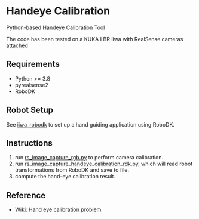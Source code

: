 # Handeye Calibration

Python-based Handeye Calibration Tool

The code has been tested on a KUKA LBR iiwa with RealSense cameras attached

## Requirements
- Python >= 3.8
- pyrealsense2
- RoboDK

## Robot Setup
See [iiwa_robodk](https://github.com/jhu-bigss/KUKA_LBR_iiwa_ROS2_Driver/tree/main/iiwa_robodk) to set up a hand guiding application using RoboDK.

## Instructions
1. run [rs_image_capture_rgb.py](/handeye_calibration_python/rs_image_capture_rgb.py) to perform camera calibration.
2. run [rs_image_capture_handeye_calibration_rdk.py](/handeye_calibration_python/rs_image_capture_handeye_calibration_rdk.py), which will read robot transformations from RoboDK and save to file. 
3. compute the hand-eye calibration result.

## Reference
- [Wiki: Hand eye calibration problem](https://en.wikipedia.org/wiki/Hand_eye_calibration_problem)